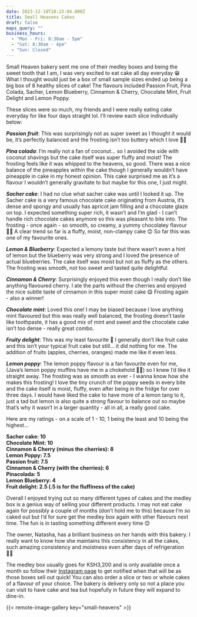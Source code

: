 ```yaml
---
date: 2023-12-18T10:23:04.000Z
title: Small Heavens Cakes
draft: false
maps_query: ""
business_hours:
  - "Mon - Fri: 8:30am - 5pm"
  - "Sat: 8:30am - 4pm"
  - "Sun: Closed"
---
```


Small Heaven bakery sent me one of their medley boxes and being the sweet tooth that I am, I was very excited to eat cake all day everyday 😁 What I thought would just be a box of small sample sizes ended up being a big box of 8 healthy slices of cake! The flavours included Passion Fruit, Pina Colada, Sacher, Lemon Blueberry, Cinnamon & Cherry, Chocolate Mint, Fruit Delight and Lemon Poppy.

These slices were so much, my friends and I were really eating cake everyday for like four days straight lol. I’ll review each slice individually below:

**_Passion fruit_**: This was surprisingly not as super sweet as I thought it would be, it’s perfectly balanced and the frosting isn’t too buttery which I love 👌🏾

**_Pina colada_**: I’m really not a fan of coconut… so I avoided the side with coconut shavings but the cake itself was super fluffy and moist! The frosting feels like it was whipped to the heavens, so good. There was a nice balance of the pineapples within the cake though I generally wouldn’t have pineapple in cake in my honest opinion. This cake surprised me as it’s a flavour I wouldn’t generally gravitate to but maybe for this one, I just might.

**_Sacher cake_**: I had no clue what sacher cake was until I looked it up. The Sacher cake is a very famous chocolate cake originating from Austria, it’s dense and spongy and usually has apricot jam filling and a chocolate glaze on top. I expected something super rich, it wasn’t and I’m glad - I can’t handle rich chocolate cakes anymore so this was pleasant to bite into. The frosting - once again - so smooth, so creamy, a yummy chocolatey flavour 🍫🤎 A clear trend so far is a fluffy, moist, non-clampy cake 😊 So far this was one of my favourite ones.

**_Lemon & Blueberry_**: Expected a lemony taste but there wasn’t even a hint of lemon but the blueberry was very strong and I loved the presence of actual blueberries. The cake itself was moist but not as fluffy as the others. The frosting was smooth, not too sweet and tasted quite delightful.

**_Cinnamon & Cherry_**: Surprisingly enjoyed this even though I really don’t like anything flavoured cherry. I ate the parts without the cherries and enjoyed the nice subtle taste of cinnamon in this super moist cake 😋 Frosting again - also a winner!

**_Chocolate mint_**: Loved this one! I may be biased because I love anything mint flavoured but this was really well balanced, the frosting doesn’t taste like toothpaste, it has a good mix of mint and sweet and the chocolate cake isn’t too dense - really great combo.

**_Fruity delight_**: This was my least favourite 😬 I generally don’t like fruit cake and this isn’t your typical fruit cake but still… it did nothing for me. The addition of fruits (apples, cherries, oranges) made me like it even less.

**_Lemon poppy_**: The lemon poppy flavour is a fan favourite even for me, (Java’s lemon poppy muffins have me in a chokehold 😮‍💨) so I knew I’d like it straight away. The frosting was as smooth as ever - I wanna know how she makes this frosting! I love the tiny crunch of the poppy seeds in every bite and the cake itself is moist, fluffy, even after being in the fridge for over three days. I would have liked the cake to have more of a lemon tang to it, just a tad but lemon is also quite a strong flavour to balance out so maybe that’s why it wasn’t in a larger quantity - all in all, a really good cake.

Here are my ratings - on a scale of 1 - 10, 1 being the least and 10 being the highest…

**Sacher cake: 10<br>
Chocolate Mint: 10<br>
Cinnamon & Cherry (minus the cherries): 8<br>
Lemon Poppy: 7.5<br>
Passion fruit: 7.5<br>
Cinnamon & Cherry (with the cherries): 6<br>
Pinacolada: 5<br>
Lemon Blueberry: 4<br>
Fruit delight: 2.5 (.5 is for the fluffiness of the cake)**<br>

Overall I enjoyed trying out so many different types of cakes and the medley box is a genius way of selling your different products. I may not eat cake again for possibly a couple of months (don’t hold me to this) because I’m so caked out but I’d for sure get the medley box again with other flavours next time. The fun is in tasting something different every time 😊

The owner, Natasha, has a brilliant business on her hands with this bakery. I really want to know how she maintains this consistency in all the cakes, such amazing consistency and moistness even after days of refrigeration 👌🏾

The medley box usually goes for KSH3,200 and is only available once a month so follow their [Instagram page](https://www.instagram.com/smallheavencakes/) to get notified when that will be as those boxes sell out quick! You can also order a slice or two or whole cakes of a flavour of your choice. The bakery is delivery only so not a place you can visit to have cake and tea but hopefully in future they will expand to dine-in.

{{< remote-image-gallery key="small-heavens" >}}
